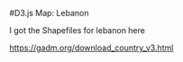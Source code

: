 #D3.js Map: Lebanon

I got the Shapefiles for lebanon here

https://gadm.org/download_country_v3.html